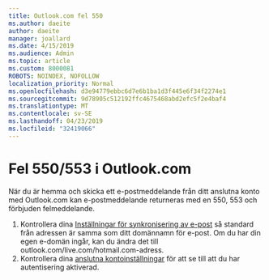```yaml
---
title: Outlook.com fel 550
ms.author: daeite
author: daeite
manager: joallard
ms.date: 4/15/2019
ms.audience: Admin
ms.topic: article
ms.custom: 8000081
ROBOTS: NOINDEX, NOFOLLOW
localization_priority: Normal
ms.openlocfilehash: d3e94779ebbc6d7e6b1ba1d3f445e6f34f2274e1
ms.sourcegitcommit: 9d78905c512192ffc4675468abd2efc5f2e4baf4
ms.translationtype: MT
ms.contentlocale: sv-SE
ms.lasthandoff: 04/23/2019
ms.locfileid: "32419066"
---
```

# <a name="error-550553-in-outlookcom"></a>Fel 550/553 i Outlook.com

När du är hemma och skicka ett e-postmeddelande från ditt anslutna konto med Outlook.com kan e-postmeddelande returneras med en 550, 553 och förbjuden felmeddelande.
1. Kontrollera dina [Inställningar för synkronisering av e-post](https://go.microsoft.com/fwlink/?linkid=2031283) så standard från adressen är samma som ditt domännamn för e-post. Om du har din egen e-domän ingår, kan du ändra det till outlook.com/live.com/hotmail.com-adress.
2. Kontrollera dina [anslutna kontoinställningar](https://go.microsoft.com/fwlink/?linkid=875264&clcid=0x409) för att se till att du har autentisering aktiverad.